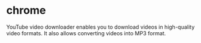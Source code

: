 # chrome
YouTube video downloader enables you to download videos in high-quality video formats. It also allows converting videos into MP3 format.
